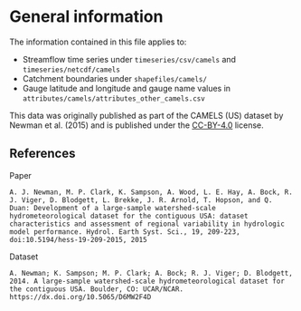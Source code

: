 # General information

The information contained in this file applies to:

- Streamflow time series under `timeseries/csv/camels` and `timeseries/netcdf/camels`
- Catchment boundaries under `shapefiles/camels/`
- Gauge latitude and longitude and gauge name values in `attributes/camels/attributes_other_camels.csv`

This data was originally published as part of the CAMELS (US) dataset by Newman et al. (2015) and is published under the [CC-BY-4.0](http://creativecommons.org/licenses/by/4.0/) license.

## References

Paper 
```
A. J. Newman, M. P. Clark, K. Sampson, A. Wood, L. E. Hay, A. Bock, R. J. Viger, D. Blodgett, L. Brekke, J. R. Arnold, T. Hopson, and Q. Duan: Development of a large-sample watershed-scale hydrometeorological dataset for the contiguous USA: dataset characteristics and assessment of regional variability in hydrologic model performance. Hydrol. Earth Syst. Sci., 19, 209-223, doi:10.5194/hess-19-209-2015, 2015
```

Dataset
```
A. Newman; K. Sampson; M. P. Clark; A. Bock; R. J. Viger; D. Blodgett, 2014. A large-sample watershed-scale hydrometeorological dataset for the contiguous USA. Boulder, CO: UCAR/NCAR. https://dx.doi.org/10.5065/D6MW2F4D
```